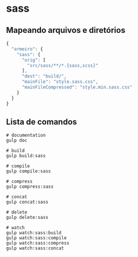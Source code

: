# sass
## Mapeando arquivos e diretórios

```javascript
{
  "armeiro": {
    "sass": {
      "orig": [
        "src/sass/**/*.{sass,scss}"
      ],
      "dest": "build/",
      "mainFile": "style.sass.css",
      "mainFileCompressed": "style.min.sass.css"
    }
  }
}
```
## Lista de comandos
```shell
# documentation
gulp doc

# build
gulp build:sass

# compile
gulp compile:sass

# compress
gulp compress:sass

# concat
gulp concat:sass

# delete
gulp delete:sass

# watch
gulp watch:sass:build
gulp watch:sass:compile
gulp watch:sass:compress
gulp watch:sass:concat
```
